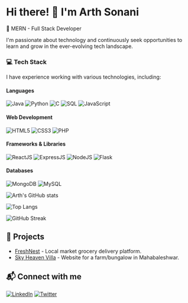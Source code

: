 # Hi there! 👋 I'm Arth Sonani
🚀 MERN - Full Stack Developer 

I'm passionate about technology and continuously seek opportunities to learn and grow in the ever-evolving tech landscape.


### 💻 Tech Stack
I have experience working with various technologies, including:

#### **Languages**
![Java](https://img.shields.io/badge/Java-007396?style=for-the-badge&logo=java&logoColor=white)
![Python](https://img.shields.io/badge/Python-3776AB?style=for-the-badge&logo=python&logoColor=white)
![C](https://img.shields.io/badge/C-00599C?style=for-the-badge&logo=c&logoColor=white)
![SQL](https://img.shields.io/badge/SQL-4479A1?style=for-the-badge&logo=mysql&logoColor=white)
![JavaScript](https://img.shields.io/badge/JavaScript-F7DF1E?style=for-the-badge&logo=javascript&logoColor=black)

#### **Web Development**
![HTML5](https://img.shields.io/badge/HTML5-E34F26?style=for-the-badge&logo=html5&logoColor=white)
![CSS3](https://img.shields.io/badge/CSS3-1572B6?style=for-the-badge&logo=css3&logoColor=white)
![PHP](https://img.shields.io/badge/PHP-777BB4?style=for-the-badge&logo=php&logoColor=white)

#### **Frameworks & Libraries**
![ReactJS](https://img.shields.io/badge/React-61DAFB?style=for-the-badge&logo=react&logoColor=black)
![ExpressJS](https://img.shields.io/badge/Express.js-000000?style=for-the-badge&logo=express&logoColor=white)
![NodeJS](https://img.shields.io/badge/Node.js-339933?style=for-the-badge&logo=node.js&logoColor=white)
![Flask](https://img.shields.io/badge/Flask-000000?style=for-the-badge&logo=flask&logoColor=white)

#### **Databases**
![MongoDB](https://img.shields.io/badge/MongoDB-47A248?style=for-the-badge&logo=mongodb&logoColor=white)
![MySQL](https://img.shields.io/badge/MySQL-4479A1?style=for-the-badge&logo=mysql&logoColor=white)


![Arth's GitHub stats](https://github-readme-stats.vercel.app/api?username=arthsonani&show_icons=true&theme=radical)


![Top Langs](https://github-readme-stats.vercel.app/api/top-langs/?username=arthsonani&layout=compact&theme=radical)


![GitHub Streak](https://github-readme-streak-stats.herokuapp.com/?user=arthsonani&theme=radical)


## 🚀 Projects
- [FreshNest](https://github.com/arthsonani/freshnest) - Local market grocery delivery platform.
- [Sky Heaven Villa](https://github.com/arthsonani/skyheaven) - Website for a farm/bungalow in Mahabaleshwar.


## 📬 Connect with me
[![LinkedIn](https://img.shields.io/badge/LinkedIn-ArthSonani-blue?style=flat-square&logo=linkedin)](https://www.linkedin.com/in/arthsonani)
[![Twitter](https://img.shields.io/badge/Twitter-ArthSonani-blue?style=flat-square&logo=twitter)](https://twitter.com/arthsonani)
